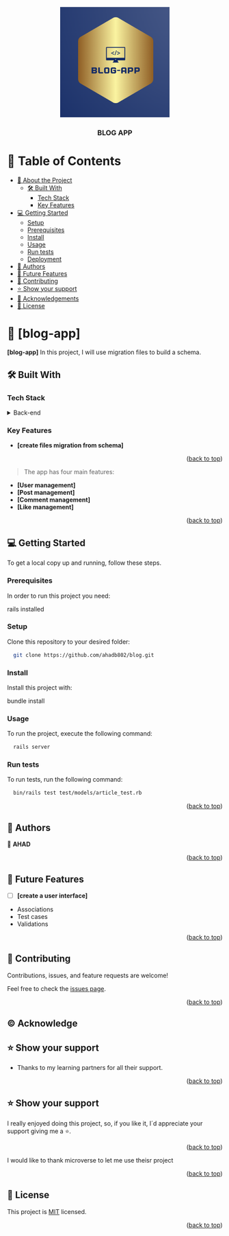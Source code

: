 <div align="center">
  <img src="./blog-app.PNG" alt="logo" width="256"  height="auto" />
  <br/>

  <h3><b>BLOG APP</b></h3>

</div>

<a name="readme-top"></a>

# 📗 Table of Contents

- [📖 About the Project](#about-project)
  - [🛠 Built With](#built-with)
    - [Tech Stack](#tech-stack)
    - [Key Features](#key-features)
- [💻 Getting Started](#getting-started)
  - [Setup](#setup)
  - [Prerequisites](#prerequisites)
  - [Install](#install)
  - [Usage](#usage)
  - [Run tests](#run-tests)
  - [Deployment](#triangular_flag_on_post-deployment)
- [👥 Authors](#authors)
- [🔭 Future Features](#future-features)
- [🤝 Contributing](#contributing)
- [⭐️ Show your support](#support)
- [🙏 Acknowledgements](#acknowledgements)
- [📝 License](#license)

<!-- PROJECT DESCRIPTION -->

# 📖 [blog-app] <a name="about-project"></a>

**[blog-app]** In this project, I will use migration files to build a schema. 

## 🛠 Built With <a name="built-with"></a>

### Tech Stack <a name="tech-stack"></a>

<details>
<summary>Back-end</summary>
  <ul>
    <li><a href="https://www.ruby-lang.org/en/">Ruby on rails</a></li>
  </ul>
</details>

<!-- Features -->

### Key Features <a name="key-features"></a>


- **[create files migration from schema]**

<p align="right">(<a href="#readme-top">back to top</a>)</p>

> The app has four main features:

- **[User management]**
- **[Post management]**
- **[Comment management]**
- **[Like management]**

<p align="right">(<a href="#readme-top">back to top</a>)</p>




<!-- GETTING STARTED -->

## 💻 Getting Started <a name="getting-started"></a>


To get a local copy up and running, follow these steps.

### Prerequisites

In order to run this project you need:

rails installed 

### Setup

Clone this repository to your desired folder:


```sh
  git clone https://github.com/ahadb802/blog.git
```


### Install

Install this project with:

  bundle install

### Usage

To run the project, execute the following command:

```sh
  rails server
```

### Run tests

To run tests, run the following command:

```sh
  bin/rails test test/models/article_test.rb
```



<p align="right">(<a href="#readme-top">back to top</a>)</p>

<!-- AUTHORS -->

## 👥 Authors <a name="authors"></a>


👤 **AHAD**



<p align="right">(<a href="#readme-top">back to top</a>)</p>

<!-- FUTURE FEATURES -->

## 🔭 Future Features <a name="future-features"></a>



- [ ] **[create a user interface]**

- Associations
- Test cases
- Validations


<p align="right">(<a href="#readme-top">back to top</a>)</p>

<!-- CONTRIBUTING -->

## 🤝 Contributing <a name="contributing"></a>

Contributions, issues, and feature requests are welcome!

Feel free to check the [issues page](https://github.com/Juanpa8830/blog-app/issues).

<p align="right">(<a href="#readme-top">back to top</a>)</p>


## © Acknowledge <a name="acknowledge"></a>

<!-- SUPPORT -->

## ⭐️ Show your support <a name="support"></a>



- Thanks to my learning partners for all their support.

<p align="right">(<a href="#readme-top">back to top</a>)</p>


## ⭐ Show your support <a name="support"></a>


I really enjoyed doing this project, so, if you like it, I´d appreciate your support giving me a ⭐.

<p align="right">(<a href="#readme-top">back to top</a>)</p>



I would like to thank microverse to let me use theisr project

<p align="right">(<a href="#readme-top">back to top</a>)</p>




<!-- LICENSE -->

## 📝 License <a name="license"></a>

This project is [MIT](./LICENSE) licensed.

<p align="right">(<a href="#readme-top">back to top</a>)</p>

